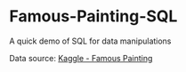 # Famous-Painting-SQL
A quick demo of SQL for data manipulations


Data source: [Kaggle - Famous Painting](https://www.kaggle.com/datasets/mexwell/famous-paintings)
